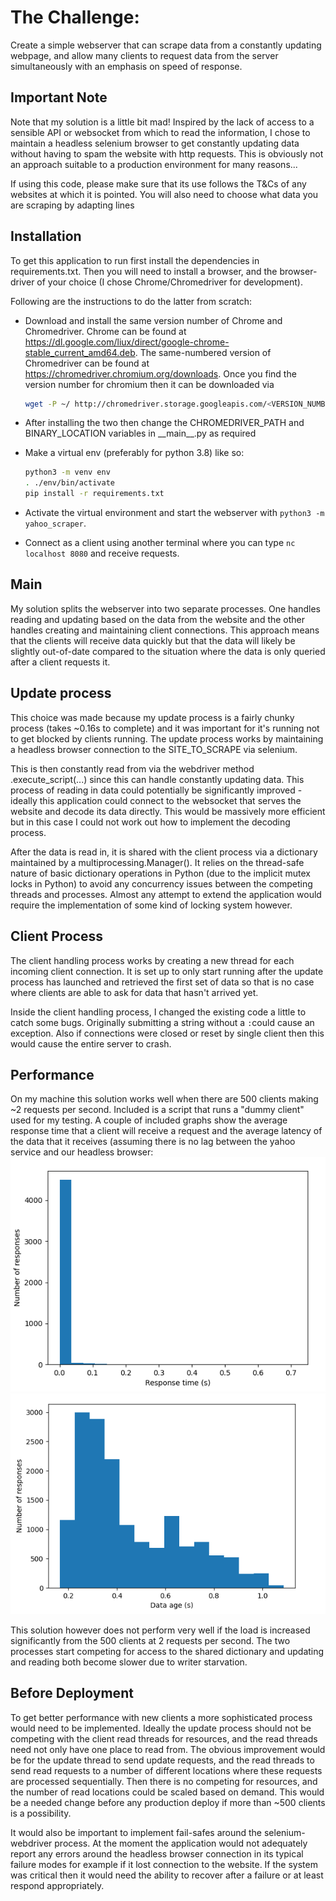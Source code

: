 # The Challenge:

Create a simple webserver that can scrape data from a constantly updating webpage,
and allow many clients to request data from the server simultaneously with an emphasis on speed of response.

## Important Note

Note that my solution is a little bit mad! Inspired by the lack of access to a sensible API or websocket
from which to read the information, I chose to maintain a headless selenium browser to get constantly updating data
without having to spam the website with http requests. This is obviously not an approach suitable to a production environment for many reasons...

If using this code, please make sure that its use follows the T&Cs of any websites at which it is pointed.
You will also need to choose what data you are scraping by adapting lines

## Installation

To get this application to run first install the dependencies in requirements.txt.
Then you will need to install a browser, and the browser-driver of your choice (I
chose Chrome/Chromedriver for development).

Following are the instructions to do the latter from scratch:

* Download and install the same version number of Chrome and Chromedriver. Chrome 
  can be found at https://dl.google.com/liux/direct/google-chrome-stable_current_amd64.deb. 
  The same-numbered version of Chromedriver can be found at https://chromedriver.chromium.org/downloads.
  Once you find the version number for chromium then it can be downloaded via
  ```bash 
  wget -P ~/ http://chromedriver.storage.googleapis.com/<VERSION_NUMBER>/chromedriver_linux64.zip
  ```
* After installing the two then change the CHROMEDRIVER_PATH and BINARY_LOCATION variables in
\_\_main\_\_.py as required
  
* Make a virtual env (preferably for python 3.8) like so:
  ```bash
  python3 -m venv env
  . ./env/bin/activate
  pip install -r requirements.txt
  ```

* Activate the virtual environment and start the webserver with `python3 -m yahoo_scraper`.

* Connect as a client using another terminal where you can type `nc localhost 8080` and receive requests.



## Main

My solution splits the webserver into two separate processes. 
One handles reading and updating based on the data from the website and the other handles 
creating and maintaining client connections.
This approach means that the clients will receive data quickly but that the data will likely
be slightly out-of-date compared to the situation where the data is only queried after a
client requests it. 


## Update process

This choice was made because my update process is a fairly chunky process 
(takes ~0.16s to complete) and it was important for it's running not to get 
blocked by clients running. The update process works by maintaining a headless
browser connection to the SITE_TO_SCRAPE via selenium.

This is then constantly read from via the webdriver method .execute_script(...)
since this can handle constantly updating data. This process of reading in data could 
potentially be significantly improved - ideally this application could connect to the
websocket that serves the website and decode its
data directly. This would be massively more efficient but in this case I could not work out how
to implement the decoding process.

After the data is read in, it is shared with the client process via a dictionary
maintained by a multiprocessing.Manager(). It relies on the thread-safe nature of
basic dictionary operations in Python (due to the implicit mutex locks in Python)
to avoid any concurrency issues between the competing threads and processes. Almost 
any attempt to extend the application would require the implementation of some kind 
of locking system however.


## Client Process

The client handling process works by creating a new thread for each incoming client
connection. It is set up to only start running after the update process has launched
and retrieved the first set of data so that is no case where clients are able to ask
for data that hasn't arrived yet.

Inside the client handling process, I changed the existing code a little to catch some
bugs. Originally submitting a string without a `:`could cause an exception. Also if
connections were closed or reset by single client then this would cause the entire
server to crash.


## Performance

On my machine this solution works well when there are 500 clients making ~2 requests per
second. Included is a script that runs a "dummy client" used for my testing.
A couple of included graphs show the average response time that a client will receive
a request and the average latency of the data that it receives (assuming there is no lag
between the yahoo service and our headless browser:
![Response time histogram](Response_time_histogram.png "Title")
![Data_latency_histogram](Data_latency_histogram.png "Title")

This solution however does not perform very well if the load is increased significantly
from the 500 clients at 2 requests per second. The two processes start competing for
access to the shared dictionary and updating and reading both become slower due to writer
starvation.

## Before Deployment

To get better performance with new clients a more sophisticated process would need to be
implemented. Ideally the update process should not be competing with the client read threads
for resources, and the read threads need not only have one place to read from. The obvious
improvement would be for the update thread to send update requests, and the read threads to 
send read requests to a number of different locations where these requests are processed 
sequentially. Then there is no competing for resources, and the number of read locations could
be scaled based on demand. This would be a needed change before any production deploy if
more than ~500 clients is a possibility.

It would also be important to implement fail-safes around the selenium-webdriver process. At
the moment the application would not adequately report any errors around the headless browser
connection in its typical failure modes for example if it lost connection to the website.
If the system was critical then it would need the ability to recover after a failure or at least
respond appropriately.
